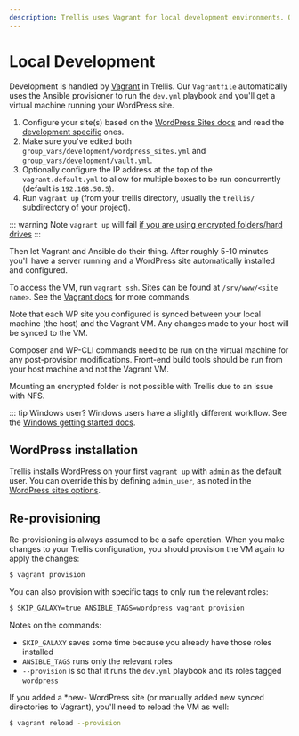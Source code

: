 ```yaml
---
description: Trellis uses Vagrant for local development environments. Our Vagrantfile uses Ansible to provision a virtual machine running your WordPress site.
---
```


# Local Development

Development is handled by [Vagrant](https://www.vagrantup.com/) in Trellis. Our `Vagrantfile` automatically uses the Ansible provisioner to run the `dev.yml` playbook and you'll get a virtual machine running your WordPress site.

1. Configure your site(s) based on the [WordPress Sites docs](wordpress-sites.md) and read the [development specific](wordpress-sites.md#development) ones.
2. Make sure you've edited both `group_vars/development/wordpress_sites.yml` and `group_vars/development/vault.yml`.
3. Optionally configure the IP address at the top of the `vagrant.default.yml` to allow for multiple boxes to be run concurrently (default is `192.168.50.5`).
4. Run `vagrant up` (from your trellis directory, usually the `trellis/` subdirectory of your project).

::: warning Note
`vagrant up` will fail [if you are using encrypted folders/hard drives](https://www.vagrantup.com/docs/synced-folders/nfs.html#other-notes)
:::

Then let Vagrant and Ansible do their thing. After roughly 5-10 minutes you'll have a server running and a WordPress site automatically installed and configured.

To access the VM, run `vagrant ssh`. Sites can be found at `/srv/www/<site name>`. See the [Vagrant docs](https://www.vagrantup.com/docs/cli/) for more commands.

Note that each WP site you configured is synced between your local machine (the host) and the Vagrant VM. Any changes made to your host will be synced to the VM.

Composer and WP-CLI commands need to be run on the virtual machine for any post-provision modifications. Front-end build tools should be run from your host machine and not the Vagrant VM.

Mounting an encrypted folder is not possible with Trellis due to an issue with NFS.

::: tip Windows user?
Windows users have a slightly different workflow. See the [Windows getting started docs](../../getting-started/windows.md).

## WordPress installation

Trellis installs WordPress on your first `vagrant up` with `admin` as the default user. You can override this by defining `admin_user`, as noted in the [WordPress sites options](wordpress-sites.md#options).

## Re-provisioning

Re-provisioning is always assumed to be a safe operation. When you make changes to your Trellis configuration, you should provision the VM again to apply the changes:

```bash
$ vagrant provision
```

You can also provision with specific tags to only run the relevant roles:

```bash
$ SKIP_GALAXY=true ANSIBLE_TAGS=wordpress vagrant provision
```

Notes on the commands:

- `SKIP_GALAXY` saves some time because you already have those roles installed
- `ANSIBLE_TAGS` runs only the relevant roles
- `--provision` is so that it runs the `dev.yml` playbook and its roles tagged `wordpress`

If you added a *new- WordPress site (or manually added new synced directories to Vagrant), you'll need to reload the VM as well:

```bash
$ vagrant reload --provision
```

